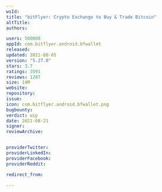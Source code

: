 ```yaml
---
wsId: 
title: "bitFlyer: Crypto Exchange to Buy & Trade Bitcoin"
altTitle: 
authors:

users: 500000
appId: com.bitflyer.android.bfwallet
released: 
updated: 2021-08-05
version: "5.27.0"
stars: 3.7
ratings: 3591
reviews: 1287
size: 14M
website: 
repository: 
issue: 
icon: com.bitflyer.android.bfwallet.png
bugbounty: 
verdict: wip
date: 2021-08-21
signer: 
reviewArchive:


providerTwitter: 
providerLinkedIn: 
providerFacebook: 
providerReddit: 

redirect_from:

---
```



